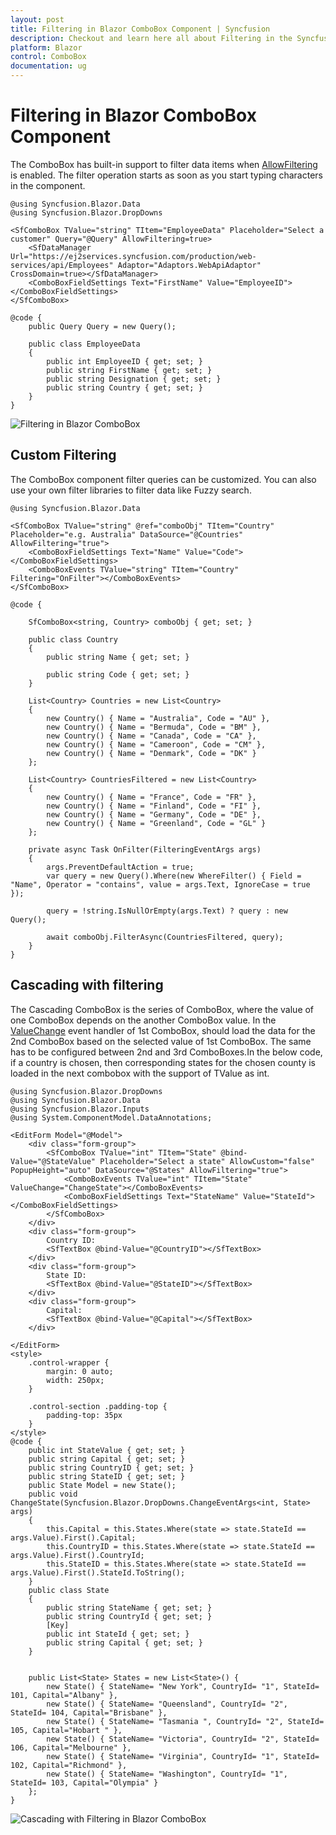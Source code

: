 ```yaml
---
layout: post
title: Filtering in Blazor ComboBox Component | Syncfusion
description: Checkout and learn here all about Filtering in the Syncfusion Blazor ComboBox component and much more.
platform: Blazor
control: ComboBox
documentation: ug
---
```


# Filtering in Blazor ComboBox Component

The ComboBox has built-in support to filter data items when [AllowFiltering](https://help.syncfusion.com/cr/blazor/Syncfusion.Blazor.DropDowns.SfComboBox-2.html) is enabled. The filter operation starts as soon as you start typing characters in the component.

```cshtml
@using Syncfusion.Blazor.Data
@using Syncfusion.Blazor.DropDowns

<SfComboBox TValue="string" TItem="EmployeeData" Placeholder="Select a customer" Query="@Query" AllowFiltering=true>
    <SfDataManager Url="https://ej2services.syncfusion.com/production/web-services/api/Employees" Adaptor="Adaptors.WebApiAdaptor" CrossDomain=true></SfDataManager>
    <ComboBoxFieldSettings Text="FirstName" Value="EmployeeID"></ComboBoxFieldSettings>
</SfComboBox>

@code {
    public Query Query = new Query();

    public class EmployeeData
    {
        public int EmployeeID { get; set; }
        public string FirstName { get; set; }
        public string Designation { get; set; }
        public string Country { get; set; }
    }
}
```


![Filtering in Blazor ComboBox](./images/blazor-combobox-filtering.png)

## Custom Filtering

The ComboBox component filter queries can be customized. You can also use your own filter libraries to filter data like Fuzzy search.

```cshtml
@using Syncfusion.Blazor.Data

<SfComboBox TValue="string" @ref="comboObj" TItem="Country" Placeholder="e.g. Australia" DataSource="@Countries" AllowFiltering="true">
    <ComboBoxFieldSettings Text="Name" Value="Code"></ComboBoxFieldSettings>
    <ComboBoxEvents TValue="string" TItem="Country" Filtering="OnFilter"></ComboBoxEvents>
</SfComboBox>

@code {

    SfComboBox<string, Country> comboObj { get; set; }

    public class Country
    {
        public string Name { get; set; }

        public string Code { get; set; }
    }

    List<Country> Countries = new List<Country>
    {
        new Country() { Name = "Australia", Code = "AU" },
        new Country() { Name = "Bermuda", Code = "BM" },
        new Country() { Name = "Canada", Code = "CA" },
        new Country() { Name = "Cameroon", Code = "CM" },
        new Country() { Name = "Denmark", Code = "DK" }
    };

    List<Country> CountriesFiltered = new List<Country>
    {
        new Country() { Name = "France", Code = "FR" },
        new Country() { Name = "Finland", Code = "FI" },
        new Country() { Name = "Germany", Code = "DE" },
        new Country() { Name = "Greenland", Code = "GL" }
    };

    private async Task OnFilter(FilteringEventArgs args)
    {
        args.PreventDefaultAction = true;
        var query = new Query().Where(new WhereFilter() { Field = "Name", Operator = "contains", value = args.Text, IgnoreCase = true });

        query = !string.IsNullOrEmpty(args.Text) ? query : new Query();

        await comboObj.FilterAsync(CountriesFiltered, query);
    }
}
```

## Cascading with filtering 

The Cascading ComboBox is the series of ComboBox, where the value of one ComboBox depends on the another ComboBox value. In the [ValueChange](https://blazor.syncfusion.com/documentation/combobox/events#valuechange) event handler of 1st ComboBox, should load the data for the 2nd ComboBox based on the selected value of 1st ComboBox. The same has to be configured between 2nd and 3rd ComboBoxes.In the below code, if a country is chosen, then corresponding states for the chosen county is loaded in the next combobox with the support of TValue as int.

```cshtml
@using Syncfusion.Blazor.DropDowns
@using Syncfusion.Blazor.Data
@using Syncfusion.Blazor.Inputs
@using System.ComponentModel.DataAnnotations;

<EditForm Model="@Model">
    <div class="form-group">
        <SfComboBox TValue="int" TItem="State" @bind-Value="@StateValue" Placeholder="Select a state" AllowCustom="false" PopupHeight="auto" DataSource="@States" AllowFiltering="true">
            <ComboBoxEvents TValue="int" TItem="State" ValueChange="ChangeState"></ComboBoxEvents>
            <ComboBoxFieldSettings Text="StateName" Value="StateId"></ComboBoxFieldSettings>
        </SfComboBox>
    </div>
    <div class="form-group">
        Country ID:
        <SfTextBox @bind-Value="@CountryID"></SfTextBox>
    </div>
    <div class="form-group">
        State ID:
        <SfTextBox @bind-Value="@StateID"></SfTextBox>
    </div>
    <div class="form-group">
        Capital:
        <SfTextBox @bind-Value="@Capital"></SfTextBox>
    </div>

</EditForm>
<style>
    .control-wrapper {
        margin: 0 auto;
        width: 250px;
    }

    .control-section .padding-top {
        padding-top: 35px
    }
</style>
@code {
    public int StateValue { get; set; }
    public string Capital { get; set; }
    public string CountryID { get; set; }
    public string StateID { get; set; }
    public State Model = new State();
    public void ChangeState(Syncfusion.Blazor.DropDowns.ChangeEventArgs<int, State> args)
    {
        this.Capital = this.States.Where(state => state.StateId == args.Value).First().Capital;
        this.CountryID = this.States.Where(state => state.StateId == args.Value).First().CountryId;
        this.StateID = this.States.Where(state => state.StateId == args.Value).First().StateId.ToString();
    }
    public class State
    {
        public string StateName { get; set; }
        public string CountryId { get; set; }
        [Key]
        public int StateId { get; set; }
        public string Capital { get; set; }
    }


    public List<State> States = new List<State>() {
        new State() { StateName= "New York", CountryId= "1", StateId= 101, Capital="Albany" },
        new State() { StateName= "Queensland", CountryId= "2", StateId= 104, Capital="Brisbane" },
        new State() { StateName= "Tasmania ", CountryId= "2", StateId= 105, Capital="Hobart " },
        new State() { StateName= "Victoria", CountryId= "2", StateId= 106, Capital="Melbourne" },
        new State() { StateName= "Virginia", CountryId= "1", StateId= 102, Capital="Richmond" },
        new State() { StateName= "Washington", CountryId= "1", StateId= 103, Capital="Olympia" }
    };
}
```


![Cascading with Filtering in Blazor ComboBox](./images/blazor_combobox_cascading-with-filtering.png)